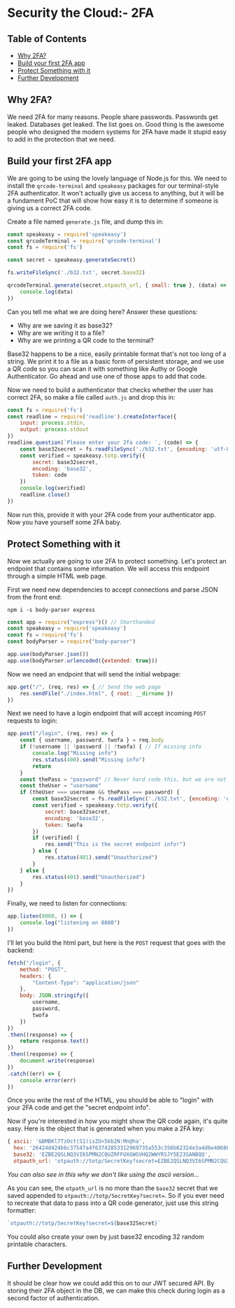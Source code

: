 # Security the Cloud:- 2FA <!-- omit in toc -->

## Table of Contents <!-- omit in toc -->

- [Why 2FA?](#why-2fa)
- [Build your first 2FA app](#build-your-first-2fa-app)
- [Protect Something with it](#protect-something-with-it)
- [Further Development](#further-development)

## Why 2FA?

We need 2FA for many reasons. People share passwords. Passwords get leaked. Databases get leaked. The list goes on. Good thing is the awesome people who designed the modern systems for 2FA have made it stupid easy to add in the protection that we need.

## Build your first 2FA app

We are going to be using the lovely language of Node.js for this. We need to install the `qrcode-terminal` and `speakeasy` packages for our terminal-style 2FA authenticator. It won't actually give us access to anything, but it will be a fundament PoC that will show how easy it is to determine if someone is giving us a correct 2FA code.

Create a file named `generate.js` file, and dump this in:

```js
const speakeasy = require('speakeasy')
const qrcodeTerminal = require('qrcode-terminal')
const fs = require('fs')

const secret = speakeasy.generateSecret()

fs.writeFileSync('./b32.txt', secret.base32)

qrcodeTerminal.generate(secret.otpauth_url, { small: true }, (data) => {
    console.log(data)
})
```

Can you tell me what we are doing here? Answer these questions:
- Why are we saving it as base32?
- Why are we writing it to a file?
- Why are we printing a QR code to the terminal?

Base32 happens to be a nice, easily printable format that's not too long of a string. We print it to a file as a basic form of persistent storage, and we use a QR code so you can scan it with something like Authy or Google Authenticator. Go ahead and use one of those apps to add that code.

Now we need to build a authenticator that checks whether the user has correct 2FA, so make a file called `auth.js` and drop this in:

```js
const fs = require('fs')
const readline = require('readline').createInterface({
    input: process.stdin,
    output: process.stdout
})
readline.question(`Please enter your 2fa code: `, (code) => {
    const base32secret = fs.readFileSync('./b32.txt', {encoding: 'utf-8'})
    const verified = speakeasy.totp.verify({
        secret: base32secret,
        encoding: 'base32',
        token: code
    })
    console.log(verified)
    readline.close()
})
```

Now run this, provide it with your 2FA code from your authenticator app. Now you have yourself some 2FA baby.

## Protect Something with it

Now we actually are going to use 2FA to protect something. Let's protect an endpoint that contains some information. We will access this endpoint through a simple HTML web page.

First we need new dependencies to accept connections and parse JSON from the front end:

`npm i -s body-parser express`

```js
const app = require("express")() // Shorthanded
const speakeasy = require('speakeasy')
const fs = require('fs')
const bodyParser = require("body-parser")

app.use(bodyParser.json())
app.use(bodyParser.urlencoded({extended: true}))
```

Now we need an endpoint that will send the initial webpage:

```js
app.get("/", (req, res) => { // Send the web page
    res.sendFile("./index.html", { root: __dirname })
})
```

Next we need to have a login endpoint that will accept incoming `POST` requests to login:

```js
app.post("/login", (req, res) => {
    const { username, password, twofa } = req.body
    if (!username || !password || !twofa) { // If missing info
        console.log("Missing info")
        res.status(400).send("Missing info")
        return
    }
    const thePass = "password" // Never hard code this, but we are not showing password security here...
    const theUser = "username"
    if (theUser === username && thePass === password) {
        const base32secret = fs.readFileSync('./b32.txt', {encoding: 'utf-8'})
        const verified = speakeasy.totp.verify({
            secret: base32secret,
            encoding: 'base32',
            token: twofa
        })
        if (verified) {
            res.send("This is the secret endpoint info!")
        } else {
            res.status(401).send("Unauthorized")
        }
    } else {
        res.status(401).send("Unauthorized")
    }
})
```

Finally, we need to listen for connections:

```js
app.listen(8080, () => {
    console.log("listening on 8080")
})
```

I'll let you build the html part, but here is the `POST` request that goes with the backend:

```js
fetch("/login", {
    method: "POST",
    headers: {
        "Content-Type": "application/json"
    },
    body: JSON.stringify({
        username,
        password,
        twofa
    })
})
.then((response) => {
    return response.text()
})
.then((response) => {
    document.write(response)
})
.catch((err) => {
    console.error(err)
})
```

Once you write the rest of the HTML, you should be able to "login" with your 2FA code and get the "secret endpoint info".

Now if you're interested in how you might show the QR code again, it's quite easy. Here is the object that is generated when you make a 2FA key:

```js
{ ascii: '&BMBKl7TzOct(S1)isZU<5kb2N:Mn@ha',
  hex: '26424d424b6c37547a4f63742853312969735a553c356b62324e3a4d6e406861',
  base32: 'EZBE2QSLNQ3VI6SPMN2CQUZRFFUXGWSVHQ2WWYRSJY5E23SANBQQ',
  otpauth_url: 'otpauth://totp/SecretKey?secret=EZBE2QSLNQ3VI6SPMN2CQUZRFFUXGWSVHQ2WWYRSJY5E23SANBQQ' }
```

_You can also see in this why we don't like using the ascii version..._

As you can see, the `otpath_url` is no more than the `base32` secret that we saved appended to `otpauth://totp/SecretKey?secret=`. So if you ever need to recreate that data to pass into a QR code generator, just use this string formatter:

```js
`otpauth://totp/SecretKey?secret=${base32Secret}`
```

You could also create your own by just base32 encoding 32 random printable characters.

## Further Development

It should be clear how we could add this on to our JWT secured API. By storing their 2FA object in the DB, we can make this check during login as a second factor of authentication.
